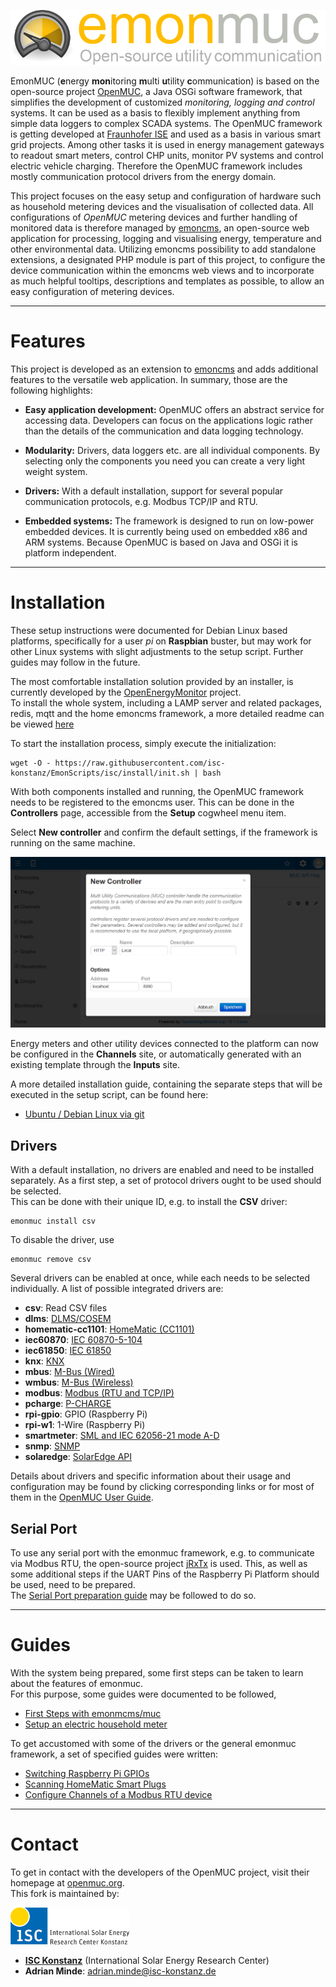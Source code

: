 ![emonmuc header](docs/img/emonmuc-logo.png)

EmonMUC (**e**nergy **mon**itoring **m**ulti **u**tility **c**ommunication) is based on the open-source project [OpenMUC](https://www.openmuc.org/), a Java OSGi software framework, that simplifies the development of customized *monitoring, logging and control* systems. It can be used as a basis to flexibly implement anything from simple data loggers to complex SCADA systems. The OpenMUC framework is getting developed at [Fraunhofer ISE](https://ise.fraunhofer.de/) and used as a basis in various smart grid projects. Among other tasks it is used in energy management gateways to readout smart meters, control CHP units, monitor PV systems and control electric vehicle charging. Therefore the OpenMUC framework includes mostly communication protocol drivers from the energy domain.

This project focuses on the easy setup and configuration of hardware such as household metering devices and the visualisation of collected data. All configurations of *OpenMUC* metering devices and further handling of monitored data is therefore managed by [emoncms](https://emoncms.org/), an open-source web application for processing, logging and visualising energy, temperature and other environmental data. Utilizing emoncms possibility to add standalone extensions, a designated PHP module is part of this project, to configure the device communication within the emoncms web views and to incorporate as much helpful tooltips, descriptions and templates as possible, to allow an easy configuration of metering devices.


----------

# Features

This project is developed as an extension to [emoncms](https://emoncms.org/) and adds additional features to the versatile web application. In summary, those are the following highlights:

- **Easy application development:** OpenMUC offers an abstract service for accessing data. Developers can focus on the applications logic rather than the details of the communication and data logging technology.

- **Modularity:** Drivers, data loggers etc. are all individual components. By selecting only the components you need you can create a very light weight system.

- **Drivers:** With a default installation, support for several popular communication protocols, e.g. Modbus TCP/IP and RTU.

- **Embedded systems:** The framework is designed to run on low-power embedded devices. It is currently being used on embedded x86 and ARM systems. Because OpenMUC is based on Java and OSGi it is platform independent.


----------

# Installation

These setup instructions were documented for Debian Linux based platforms, specifically for a user *pi* on **Raspbian** buster, but may work for other Linux systems with slight adjustments to the setup script. Further guides may follow in the future.

The most comfortable installation solution provided by an installer, is currently developed by the [OpenEnergyMonitor](https://openenergymonitor.org/) project.  
To install the whole system, including a LAMP server and related packages, redis, mqtt and the home emoncms framework, a more detailed readme can be viewed [here](https://github.com/openenergymonitor/EmonScripts/blob/master/install/readme.md)  

To start the installation process, simply execute the initialization:

~~~
wget -O - https://raw.githubusercontent.com/isc-konstanz/EmonScripts/isc/install/init.sh | bash
~~~

With both components installed and running, the OpenMUC framework needs to be registered to the emoncms user. This can be done in the **Controllers** page, accessible from the **Setup** cogwheel menu item.

Select **New controller** and confirm the default settings, if the framework is running on the same machine.

<img src="docs/img/emonmuc-ctrl.png" style="width:800;">

Energy meters and other utility devices connected to the platform can now be configured in the **Channels** site, or automatically generated with an existing template through the **Inputs** site.

A more detailed installation guide, containing the separate steps that will be executed in the setup script, can be found here:

- [Ubuntu / Debian Linux via git](docs/LinuxInstall.md)


## Drivers

With a default installation, no drivers are enabled and need to be installed separately. As a first step, a set of protocol drivers ought to be used should be selected.  
This can be done with their unique ID, e.g. to install the **CSV** driver:

~~~
emonmuc install csv
~~~

To disable the driver, use

~~~
emonmuc remove csv
~~~

Several drivers can be enabled at once, while each needs to be selected individually. A list of possible integrated drivers are:

  - **csv**: Read CSV files
  - **dlms**: [DLMS/COSEM](https://www.openmuc.org/openmuc/user-guide/#_dlmscosem)
  - **homematic-cc1101**: [HomeMatic (CC1101)](https://github.com/isc-konstanz/OpenHomeMatic)
  - **iec60870**: [IEC 60870-5-104](https://www.openmuc.org/openmuc/user-guide/#_iec_60870_5_104)
  - **iec61850**: [IEC 61850](https://www.openmuc.org/openmuc/user-guide/#_iec_61850)
  - **knx**: [KNX](https://www.openmuc.org/openmuc/user-guide/#_knx)
  - **mbus**: [M-Bus (Wired)](https://www.openmuc.org/openmuc/user-guide/#_m_bus_wired)
  - **wmbus**: [M-Bus (Wireless)](https://www.openmuc.org/openmuc/user-guide/#_m_bus_wireless)
  - **modbus**: [Modbus (RTU and TCP/IP)](https://www.openmuc.org/openmuc/user-guide/#_modbus)
  - **pcharge**: [P-CHARGE](https://github.com/isc-konstanz/OpenPCharge)
  - **rpi-gpio**: GPIO (Raspberry Pi)
  - **rpi-w1**: 1-Wire (Raspberry Pi)
  - **smartmeter**: [SML and IEC 62056-21 mode A-D](https://github.com/isc-konstanz/OpenSmartMeter)
  - **snmp**: [SNMP](https://www.openmuc.org/openmuc/user-guide/#_snmp)
  - **solaredge**: [SolarEdge API](https://github.com/isc-konstanz/OpenSolarEdge)

Details about drivers and specific information about their usage and configuration may be found by clicking corresponding links or for most of them in the [OpenMUC User Guide](https://www.openmuc.org/openmuc/user-guide/).


## Serial Port

To use any serial port with the emonmuc framework, e.g. to communicate via Modbus RTU, the open-source project [jRxTx](https://github.com/openmuc/jrxtx) is used. This, as well as some additional steps if the UART Pins of the Raspberry Pi Platform should be used, need to be prepared.  
The [Serial Port preparation guide](docs/LinuxSerialPort.md) may be followed to do so.


----------

# Guides

With the system being prepared, some first steps can be taken to learn about the features of emonmuc.  
For this purpose, some guides were documented to be followed, 

  - [First Steps with emonmcms/muc](docs/FirstSteps.md)
  - [Setup an electric household meter](https://github.com/isc-konstanz/OpenSmartMeter/blob/master/docs/FirstSteps.md)

To get accustomed with some of the drivers or the general emonmuc framework, a set of specified guides were written:

  - [Switching Raspberry Pi GPIOs](docs/FirstStepsGpio.md)
  - [Scanning HomeMatic Smart Plugs](https://github.com/isc-konstanz/OpenHomeMatic/blob/master/docs/FirstSteps.md)
  - [Configure Channels of a Modbus RTU device](docs/FirstStepsModbus.md)


----------

# Contact

To get in contact with the developers of the OpenMUC project, visit their homepage at [openmuc.org](https://www.openmuc.org/).  
This fork is maintained by:

![ISC logo](docs/img/isc-logo.png)

- **[ISC Konstanz](http://isc-konstanz.de/)** (International Solar Energy Research Center)
- **Adrian Minde**: adrian.minde@isc-konstanz.de
